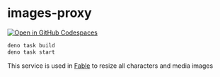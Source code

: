 # images-proxy

[![Open in GitHub Codespaces](https://github.com/codespaces/badge.svg)](https://codespaces.new/fable-community/images-proxy)

```sh
deno task build
deno task start
```

This service is used in [Fable](https://github.com/ker0olos/fable) to resize all
characters and media images
